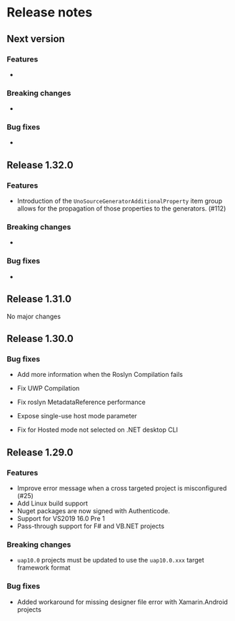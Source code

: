 # Release notes

## Next version

### Features
- 

### Breaking changes
- 
### Bug fixes
-

## Release 1.32.0

### Features
- Introduction of the `UnoSourceGeneratorAdditionalProperty` item group allows for the propagation of those properties to the generators. (#112)

### Breaking changes
- 
### Bug fixes
- 

## Release 1.31.0

No major changes

## Release 1.30.0

### Bug fixes

- Add more information when the Roslyn Compilation fails

- Fix UWP Compilation

- Fix roslyn MetadataReference performance

- Expose single-use host mode parameter

- Fix for Hosted mode not selected on .NET desktop CLI

## Release 1.29.0

### Features
- Improve error message when a cross targeted project is misconfigured (#25)
- Add Linux build support
- Nuget packages are now signed with Authenticode.
- Support for VS2019 16.0 Pre 1
- Pass-through support for F# and VB.NET projects

### Breaking changes
- `uap10.0` projects must be updated to use the `uap10.0.xxx` target framework format

### Bug fixes
- Added workaround for missing designer file error with Xamarin.Android projects
